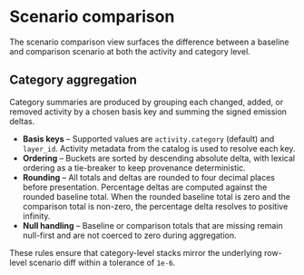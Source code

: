 # Scenario comparison

The scenario comparison view surfaces the difference between a baseline and comparison scenario at both the activity and category level.

## Category aggregation

Category summaries are produced by grouping each changed, added, or removed activity by a chosen basis key and summing the signed emission deltas.

- **Basis keys** – Supported values are `activity.category` (default) and `layer_id`. Activity metadata from the catalog is used to resolve each key.
- **Ordering** – Buckets are sorted by descending absolute delta, with lexical ordering as a tie-breaker to keep provenance deterministic.
- **Rounding** – All totals and deltas are rounded to four decimal places before presentation. Percentage deltas are computed against the rounded baseline total. When the rounded baseline total is zero and the comparison total is non-zero, the percentage delta resolves to positive infinity.
- **Null handling** – Baseline or comparison totals that are missing remain null-first and are not coerced to zero during aggregation.

These rules ensure that category-level stacks mirror the underlying row-level scenario diff within a tolerance of `1e-6`.
